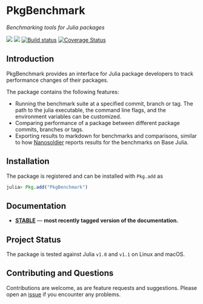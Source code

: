 # PkgBenchmark

*Benchmarking tools for Julia packages*

 [![][docs-stable-img]][docs-stable-url]  [![][travis-img]][travis-url] [![Build status](https://ci.appveyor.com/api/projects/status/p6yg4dukk8oec3be?svg=true)](https://ci.appveyor.com/project/KristofferC/pkgbenchmark-jl) [![Coverage Status][coverage-img]][coverage-url] 

## Introduction

PkgBenchmark provides an interface for Julia package developers to track performance changes of their packages.

The package contains the following features:

* Running the benchmark suite at a specified commit, branch or tag. The path to the julia executable, the command line flags, and the environment variables can be customized.
* Comparing performance of a package between different package commits, branches or tags.
* Exporting results to markdown for benchmarks and comparisons, similar to how [Nanosoldier](https://github.com/JuliaCI/Nanosoldier.jl) reports results for the benchmarks on Base Julia.

## Installation

The package is registered and can be installed with `Pkg.add` as

```julia
julia> Pkg.add("PkgBenchmark")
```

## Documentation

- [**STABLE**][docs-stable-url] &mdash; **most recently tagged version of the documentation.**

## Project Status

The package is tested against Julia `v1.0` and `v1.1` on Linux and macOS.

## Contributing and Questions

Contributions are welcome, as are feature requests and suggestions. Please open an [issue][issues-url] if you encounter any problems.

[docs-stable-img]: https://img.shields.io/badge/docs-stable-blue.svg
[docs-stable-url]: https://juliaci.github.io/PkgBenchmark.jl/stable

[travis-img]: https://travis-ci.org/JuliaCI/PkgBenchmark.jl.svg?branch=master
[travis-url]: https://travis-ci.org/JuliaCI/PkgBenchmark.jl

[issues-url]: https://github.com/JuliaCI/PkgBenchmark.jl/issues

[coverage-img]: https://coveralls.io/repos/github/JuliaCI/PkgBenchmark.jl/badge.svg?branch=master
[coverage-url]: https://coveralls.io/github/JuliaCI/PkgBenchmark.jl?branch=master
